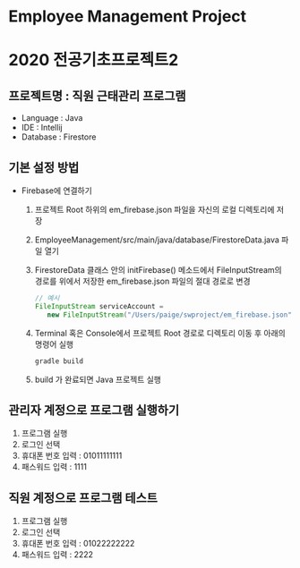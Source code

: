 # Employee Management Project

# 2020 전공기초프로젝트2

## 프로젝트명 : 직원 근태관리 프로그램

- Language : Java
- IDE : Intellij
- Database : Firestore

## 기본 설정 방법

- Firebase에 연결하기
    1. 프로젝트 Root 하위의 em_firebase.json 파일을 자신의 로컬 디렉토리에 저장
    2. EmployeeManagement/src/main/java/database/FirestoreData.java 파일 열기
    3. FirestoreData 클래스 안의 initFirebase() 메소드에서 FileInputStream의 경로를 위에서 저장한 em_firebase.json 파일의 절대 경로로 변경

        ```java
        // 예시
        FileInputStream serviceAccount =
           new FileInputStream("/Users/paige/swproject/em_firebase.json");
        ```

    4. Terminal 혹은 Console에서 프로젝트 Root 경로로 디렉토리 이동 후 아래의 명령어 실행

        ```java
        gradle build
        ```

    5. build 가 완료되면 Java 프로젝트 실행
    
## 관리자 계정으로 프로그램 실행하기
1. 프로그램 실행
2. 로그인 선택
3. 휴대폰 번호 입력 : 01011111111
4. 패스워드 입력 : 1111

## 직원 계정으로 프로그램 테스트 
1. 프로그램 실행
2. 로그인 선택
3. 휴대폰 번호 입력 : 01022222222
4. 패스워드 입력 : 2222

